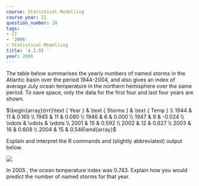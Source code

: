 ```yaml
---
course: Statistical Modelling
course_year: II
question_number: 28
tags:
- II
- '2006'
- Statistical Modelling
title: '4.I.5I '
year: 2006
---
```



The table below summarises the yearly numbers of named storms in the Atlantic basin over the period 1944-2004, and also gives an index of average July ocean temperature in the northern hemisphere over the same period. To save space, only the data for the first four and last four years are shown.

$\begin{array}{rrr}\text { Year } & \text { Storms } & \text { Temp } \\ 1944 & 11 & 0.165 \\ 1945 & 11 & 0.080 \\ 1946 & 6 & 0.000 \\ 1947 & 9 & -0.024 \\ \vdots & \vdots & \vdots \\ 2001 & 15 & 0.592 \\ 2002 & 12 & 0.627 \\ 2003 & 16 & 0.608 \\ 2004 & 15 & 0.546\end{array}$

Explain and interpret the $\mathrm{R}$ commands and (slightly abbreviated) output below.

![](https://cdn.mathpix.com/cropped/2022_04_28_4c6c84d3f4836be0b7c0g-14.jpg?height=330&width=639&top_left_y=889&top_left_x=222)

In 2005 , the ocean temperature index was 0.743. Explain how you would predict the number of named storms for that year.